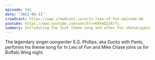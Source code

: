 ```yaml
---
episode: 441
date: "2021-06-11"
crowdcast: https://www.crowdcast.io/e/in-lieu-of-fun-episode-66
youtube: https://www.youtube.com/watch?v=KNYmDZzKrfc
summary: Introducing the ILoF theme song and other fun shenanigans
---
```

The legendary singer-songwriter E.G. Phillips, aka Ducks with Pants, performs his theme song for In Lieu of Fun and Mike Chase joins us for Buffalo Wing night.
